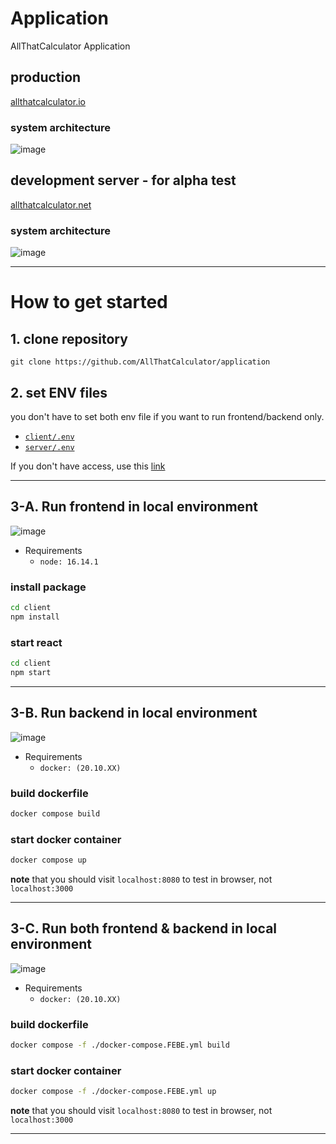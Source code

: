 # Application

AllThatCalculator Application

## production

[allthatcalculator.io](https://allthatcalculator.io)

### system architecture
![image](https://user-images.githubusercontent.com/78730403/210069413-9730e9b7-ec36-4f42-bfa1-a3e26459e00e.png)


## development server - for alpha test

[allthatcalculator.net](http://www.allthatcalculator.net)

### system architecture
![image](https://user-images.githubusercontent.com/78730403/210069822-3df4e1f0-80f6-4659-8e91-5e226bafa8bc.png)

---

# How to get started

## 1. clone repository

`git clone https://github.com/AllThatCalculator/application`

## 2. set ENV files

you don't have to set both env file if you want to run frontend/backend only.

- [`client/.env`](https://iewha-my.sharepoint.com/:u:/r/personal/jiyoung_06_i_ewha_ac_kr/Documents/PKB/ATC/env_file/dev/client.env?csf=1&web=1&e=xEXL7o)
- [`server/.env`](https://iewha-my.sharepoint.com/:u:/r/personal/jiyoung_06_i_ewha_ac_kr/Documents/PKB/ATC/env_file/dev/server.env?csf=1&web=1&e=0Ijrzg)

If you don't have access, use this [link](https://iewha-my.sharepoint.com/:f:/g/personal/jiyoung_06_i_ewha_ac_kr/EpJi4WzlxJpDl7Y3TQc6kScBvDjSg8kjucqMGiIqF4GWBw?e=REDyJl)

---

## 3-A. Run frontend in local environment
![image](https://user-images.githubusercontent.com/78730403/210070117-ad290a8e-ecbf-4e0a-b5eb-8aafe092005c.png)


- Requirements
  - `node: 16.14.1`

### install package

```bash
cd client
npm install
```

### start react

```bash
cd client
npm start
```

---

## 3-B. Run backend in local environment
![image](https://user-images.githubusercontent.com/78730403/210149102-d6069cc3-7995-4e4b-aded-00ee525afc2d.png)

- Requirements
  - `docker: (20.10.XX)`

### build dockerfile

```bash
docker compose build
```

### start docker container

```bash
docker compose up
```

**note** that you should visit `localhost:8080` to test in browser, not `localhost:3000`

---

## 3-C. Run both frontend & backend in local environment
![image](https://user-images.githubusercontent.com/78730403/210070625-7d49ea44-5966-49e3-90ae-00d0454dbbf7.png)

- Requirements
  - `docker: (20.10.XX)`

### build dockerfile

```bash
docker compose -f ./docker-compose.FEBE.yml build
```

### start docker container

```bash
docker compose -f ./docker-compose.FEBE.yml up
```

**note** that you should visit `localhost:8080` to test in browser, not `localhost:3000`

---
